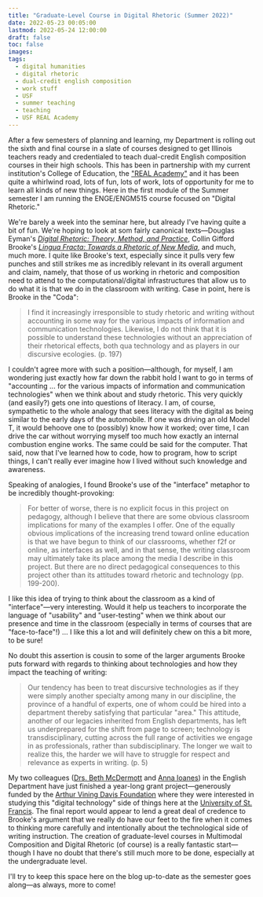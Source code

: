 ```yaml
---
title: "Graduate-Level Course in Digital Rhetoric (Summer 2022)"
date: 2022-05-23 00:05:00
lastmod: 2022-05-24 12:00:00
draft: false
toc: false
images:
tags:
  - digital humanities
  - digital rhetoric
  - dual-credit english composition
  - work stuff
  - USF
  - summer teaching
  - teaching
  - USF REAL Academy
---
```


After a few semesters of planning and learning, my Department is rolling out the sixth and final course in a slate of courses designed to get Illinois teachers ready and credentialed to teach dual-credit English composition courses in their high schools. This has been in partnership with my current institution's College of Education, the ["REAL Academy"](https://www.stfrancis.edu/real/courses/) and it has been quite a whirlwind road, lots of fun, lots of work, lots of opportunity for me to learn all kinds of new things. Here in the first module of the Summer semester I am running the ENGE/ENGM515 course focused on "Digital Rhetoric."

We're barely a week into the seminar here, but already I've having quite a bit of fun. We're hoping to look at som fairly canonical texts—Douglas Eyman's [_Digital Rhetoric: Theory, Method, and Practice_](https://www.press.umich.edu/4536325/digital_rhetoric), Collin Gifford Brooke's [_Lingua Fracta: Towards a Rhetoric of New Media_](https://books.google.com/books/about/Lingua_Fracta.html?id=5CgLAQAAMAAJ), and much, much more. I quite like Brooke's text, especially since it pulls very few punches and still strikes me as incredibly relevant in its overall argument and claim, namely, that those of us working in rhetoric and composition need to attend to the computational/digital infrastructures that allow us to do what it is that we do in the classroom with writing. Case in point, here is Brooke in the "Coda": 

> I find it increasingly irresponsible to study rhetoric and writing without accounting in some way for the various impacts of information and communication technologies. Likewise, I do not think that it is possible to understand these technologies without an appreciation of their rhetorical effects, both qua technology and as players in our discursive ecologies. (p. 197)

I couldn't agree more with such a position—although, for myself, I am wondering just exactly how far down the rabbit hold I want to go in terms of "accounting ... for the various impacts of information and communication technologies" when we think about and study rhetoric. This very quickly (and easily?) gets one into questions of literacy. I am, of course, sympathetic to the whole analogy that sees literacy with the digital as being similar to the early days of the automobile. If one was driving an old Model T, it would behoove one to (possibly) know how it worked; over time, I can drive the car without worrying myself too much how exactly an internal combustion engine works. The same could be said for the computer. That said, now that I've learned how to code, how to program, how to script things, I can't really ever imagine how I lived without such knowledge and awareness. 

Speaking of analogies, I found Brooke's use of the "interface" metaphor to be incredibly thought-provoking:

> For better of worse, there is no explicit focus in this project on pedagogy, although I believe that there are some obvious classroom implications for many of the examples I offer. One of the equally obvious implications of the increasing trend toward online education is that we have begun to think of our classrooms, whether f2f or online, as interfaces as well, and in that sense, the writing classroom may ultimately take its place among the media I describe in this project. But there are no direct pedagogical consequences to this project other than its attitudes toward rhetoric and technology (pp. 199-200).

I like this idea of trying to think about the classroom as a kind of "interface"—very interesting. Would it help us teachers to incorporate the language of "usability" and "user-testing" when we think about our presence and time in the classroom (especially in terms of courses that are "face-to-face"!) ... I like this a lot and will definitely chew on this a bit more, to be sure!

No doubt this assertion is cousin to some of the larger arguments Brooke puts forward with regards to thinking about technologies and how they impact the teaching of writing: 

> Our tendency has been to treat discursive technologies as if they were simply another specialty among many in our discipline, the province of a handful of experts, one of whom could be hired into a department thereby satisfying that particular "area." This attitude, another of our legacies inherited from English departments, has left us underprepared for the shift from page to screen; technology is transdisciplinary, cutting across the full range of activities we engage in as professionals, rather than subdisciplinary. The longer we wait to realize this, the harder we will have to struggle for respect and relevance as experts in writing. (p. 5)

My two colleagues ([Drs. Beth McDermott](https://bethmcdermott.com/) and [Anna Ioanes](https://annaioanes.com/)) in the English Department have just finished a year-long grant project—generously funded by the [Arthur Vining Davis Foundation](https://www.avdf.org/) where they were interested in studying this "digital technology" side of things here at the [University of St. Francis](https://www.stfrancis.edu). The final report would appear to lend a great deal of credence to Brooke's argument that we really do have our feet to the fire when it comes to thinking more carefully and intentionally about the technological side of writing instruction. The creation of graduate-level courses in Multimodal Composition and Digital Rhetoric (of course) is a really fantastic start—though I have no doubt that there's still much more to be done, especially at the undergraduate level. 

I'll try to keep this space here on the blog up-to-date as the semester goes along—as always, more to come!
